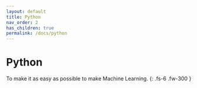 ```yaml
---
layout: default
title: Python
nav_order: 2
has_children: true
permalink: /docs/python
---
```


# Python

To make it as easy as possible to make Machine Learning.
{: .fs-6 .fw-300 }
